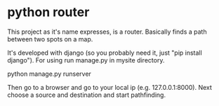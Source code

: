 # python router
This project as it's name expresses, is a router. Basically finds a path
between two spots on a map.

It's developed with django (so you probably need it, just "pip install django").
For using run manage.py in mysite directory.

python manage.py runserver

Then go to a browser and go to your local ip (e.g. 127.0.0.1:8000).
Next choose a source and destination and start pathfinding.
<!-- https://github.com/mohsenbeygi/map-project/tree/master/mysite

![alt text](https://raw.githubusercontent.com/username/projectname/branch/path/to/img.png)           -->
